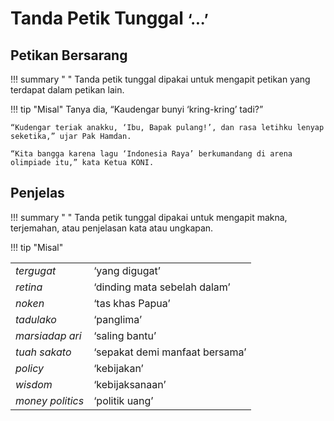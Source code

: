 

# Tanda Petik Tunggal <small><span class="penanda">‘...’</span></small>

## Petikan Bersarang

!!! summary " "
    Tanda petik tunggal dipakai untuk mengapit petikan yang terdapat dalam petikan lain.

!!! tip "Misal"
    Tanya dia, “Kaudengar bunyi ‘kring-kring’ tadi?”

    “Kudengar teriak anakku, ‘Ibu, Bapak pulang!’, dan rasa letihku lenyap seketika,” ujar Pak Hamdan.

    “Kita bangga karena lagu ‘Indonesia Raya’ berkumandang di arena olimpiade itu,” kata Ketua KONI.

## Penjelas

!!! summary " "
    Tanda petik tunggal dipakai untuk mengapit makna, terjemahan, atau penjelasan kata atau ungkapan.

!!! tip "Misal"
    <table>
      <tr>
        <td><em>tergugat</em></td>
        <td>‘yang digugat’</td>
      </tr>
      <tr>
        <td><em>retina</em></td>
        <td>‘dinding mata sebelah dalam’</td>
      </tr>
      <tr>
        <td><em>noken</em></td>
        <td>‘tas khas Papua’</td>
      </tr>
      <tr>
        <td><em>tadulako</em></td>
        <td>‘panglima’</td>
      </tr>
      <tr>
        <td><em>marsiadap ari</em></td>
        <td>‘saling bantu’</td>
      </tr>
      <tr>
        <td><em>tuah sakato</em></td>
        <td>‘sepakat demi manfaat bersama’</td>
      </tr>
      <tr>
        <td><em>policy</em></td>
        <td>‘kebijakan’</td>
      </tr>
      <tr>
        <td><em>wisdom</em></td>
        <td>‘kebijaksanaan’</td>
      </tr>
      <tr>
        <td><em>money politics</em></td>
        <td>‘politik uang’</td>
      </tr>
    </table>

